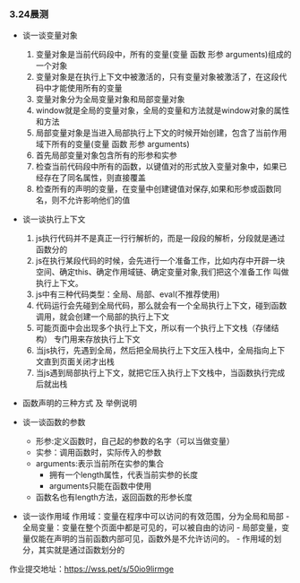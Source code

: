 ### 3.24晨测
- 谈一谈变量对象
    1. 变量对象是当前代码段中，所有的变量(变量 函数 形参 arguments)组成的一个对象
    2. 变量对象是在执行上下文中被激活的，只有变量对象被激活了，在这段代码中才能使用所有的变量
    3. 变量对象分为全局变量对象和局部变量对象
    4. window就是全局的变量对象，全局的变量和方法就是window对象的属性和方法
    5. 局部变量对象是当进入局部执行上下文的时候开始创建，包含了当前作用域下所有的变量(变量 函数 形参 arguments)
    6. 首先局部变量对象包含所有的形参和实参
    7. 检查当前代码段中所有的函数，以键值对的形式放入变量对象中，如果已经存在了同名属性，则直接覆盖
    8. 检查所有的声明的变量，在变量中创建键值对保存,如果和形参或函数同名，则不允许影响他们的值

- 谈一谈执行上下文
    1. js执行代码并不是真正一行行解析的，而是一段段的解析，分段就是通过函数分的
    2. js在执行某段代码的时候，会先进行一个准备工作，比如内存中开辟一块空间、确定this、确定作用域链、确定变量对象,我们把这个准备工作 叫做 执行上下文。
    3. js中有三种代码类型：全局、局部、eval(不推荐使用)
    4. 代码运行会先碰到全局代码，那么就会有一个全局执行上下文，碰到函数调用，就会创建一个局部的执行上下文
    5. 可能页面中会出现多个执行上下文，所以有一个执行上下文栈（存储结构） 专门用来存放执行上下文
    6. 当js执行，先遇到全局，然后把全局执行上下文压入栈中，全局指向上下文直到页面关闭才出栈
    7. 当js遇到局部执行上下文，就把它压入执行上下文栈中，当函数执行完成后就出栈

- 函数声明的三种方式 及 举例说明

- 谈一谈函数的参数
    - 形参:定义函数时，自己起的参数的名字（可以当做变量）
    - 实参：调用函数时，实际传入的参数
    - arguments:表示当前所在实参的集合
        - 拥有一个length属性，代表当前实参的长度
        - arguments只能在函数中使用
    - 函数名也有length方法，返回函数的形参长度


- 谈一谈作用域
    作用域：变量在程序中可以访问的有效范围，分为全局和局部
        - 全局变量：变量在整个页面中都是可见的，可以被自由的访问
        - 局部变量，变量仅能在声明的当前函数内部可见，函数外是不允许访问的。
        - 作用域的划分，其实就是通过函数划分的

作业提交地址：https://wss.pet/s/50io9lirmge
    